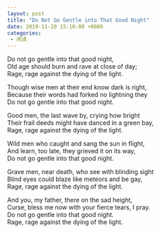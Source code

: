 ```yaml
---
layout: post
title: "Do Not Go Gentle into That Good Night"
date: 2019-11-20 15:10:00 +0800
categories: 
 - 阅读
---
```



Do not go gentle into that good night,  
Old age should burn and rave at close of day;  
Rage, rage against the dying of the light.

<!-- more -->

Though wise men at their end know dark is right,  
Because their words had forked no lightning they  
Do not go gentle into that good night.

Good men, the last wave by, crying how bright  
Their frail deeds might have danced in a green bay,  
Rage, rage against the dying of the light.

Wild men who caught and sang the sun in flight,  
And learn, too late, they grieved it on its way,  
Do not go gentle into that good night.

Grave men, near death, who see with blinding sight  
Blind eyes could blaze like meteors and be gay,  
Rage, rage against the dying of the light.

And you, my father, there on the sad height,  
Curse, bless me now with your fierce tears, I pray.  
Do not go gentle into that good night.  
Rage, rage against the dying of the light.
